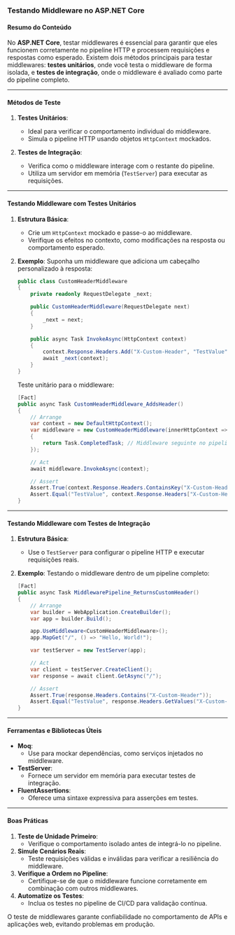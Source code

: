 ### Testando Middleware no ASP.NET Core

#### Resumo do Conteúdo

No **ASP.NET Core**, testar middlewares é essencial para garantir que eles funcionem corretamente no pipeline HTTP e processem requisições e respostas como esperado. Existem dois métodos principais para testar middlewares: **testes unitários**, onde você testa o middleware de forma isolada, e **testes de integração**, onde o middleware é avaliado como parte do pipeline completo.

---

#### Métodos de Teste

1. **Testes Unitários**:
   - Ideal para verificar o comportamento individual do middleware.
   - Simula o pipeline HTTP usando objetos `HttpContext` mockados.

2. **Testes de Integração**:
   - Verifica como o middleware interage com o restante do pipeline.
   - Utiliza um servidor em memória (`TestServer`) para executar as requisições.

---

#### Testando Middleware com Testes Unitários

1. **Estrutura Básica**:
   - Crie um `HttpContext` mockado e passe-o ao middleware.
   - Verifique os efeitos no contexto, como modificações na resposta ou comportamento esperado.

2. **Exemplo**:
   Suponha um middleware que adiciona um cabeçalho personalizado à resposta:
   ```csharp
   public class CustomHeaderMiddleware
   {
       private readonly RequestDelegate _next;

       public CustomHeaderMiddleware(RequestDelegate next)
       {
           _next = next;
       }

       public async Task InvokeAsync(HttpContext context)
       {
           context.Response.Headers.Add("X-Custom-Header", "TestValue");
           await _next(context);
       }
   }
   ```

   Teste unitário para o middleware:
   ```csharp
   [Fact]
   public async Task CustomHeaderMiddleware_AddsHeader()
   {
       // Arrange
       var context = new DefaultHttpContext();
       var middleware = new CustomHeaderMiddleware(innerHttpContext =>
       {
           return Task.CompletedTask; // Middleware seguinte no pipeline
       });

       // Act
       await middleware.InvokeAsync(context);

       // Assert
       Assert.True(context.Response.Headers.ContainsKey("X-Custom-Header"));
       Assert.Equal("TestValue", context.Response.Headers["X-Custom-Header"]);
   }
   ```

---

#### Testando Middleware com Testes de Integração

1. **Estrutura Básica**:
   - Use o `TestServer` para configurar o pipeline HTTP e executar requisições reais.

2. **Exemplo**:
   Testando o middleware dentro de um pipeline completo:
   ```csharp
   [Fact]
   public async Task MiddlewarePipeline_ReturnsCustomHeader()
   {
       // Arrange
       var builder = WebApplication.CreateBuilder();
       var app = builder.Build();

       app.UseMiddleware<CustomHeaderMiddleware>();
       app.MapGet("/", () => "Hello, World!");

       var testServer = new TestServer(app);

       // Act
       var client = testServer.CreateClient();
       var response = await client.GetAsync("/");

       // Assert
       Assert.True(response.Headers.Contains("X-Custom-Header"));
       Assert.Equal("TestValue", response.Headers.GetValues("X-Custom-Header").FirstOrDefault());
   }
   ```

---

#### Ferramentas e Bibliotecas Úteis

- **Moq**:
  - Use para mockar dependências, como serviços injetados no middleware.
- **TestServer**:
  - Fornece um servidor em memória para executar testes de integração.
- **FluentAssertions**:
  - Oferece uma sintaxe expressiva para asserções em testes.

---

#### Boas Práticas

1. **Teste de Unidade Primeiro**:
   - Verifique o comportamento isolado antes de integrá-lo no pipeline.
2. **Simule Cenários Reais**:
   - Teste requisições válidas e inválidas para verificar a resiliência do middleware.
3. **Verifique a Ordem no Pipeline**:
   - Certifique-se de que o middleware funcione corretamente em combinação com outros middlewares.
4. **Automatize os Testes**:
   - Inclua os testes no pipeline de CI/CD para validação contínua. 

O teste de middlewares garante confiabilidade no comportamento de APIs e aplicações web, evitando problemas em produção.